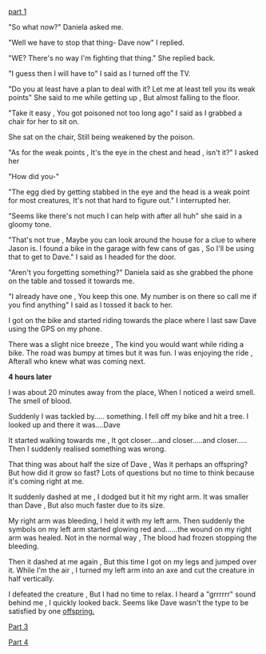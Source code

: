 [part 1](https://www.reddit.com/r/libraryofshadows/s/G7pwoY5JFJ)


"So what now?" Daniela asked me.


"Well we have to stop that thing- Dave now" I replied.


"WE? There's no way I'm fighting that thing." She replied back.


"I guess then I will have to" I said as I turned off the TV.


"Do you at least have a plan to deal with it? Let me at least tell you its weak points" She said to me while getting up , But almost falling to the floor.


"Take it easy , You got poisoned not too long ago" I said as I grabbed a chair for her to sit on.

She sat on the chair, Still being weakened by the poison.


"As for the weak points , It's the eye in the chest and head , isn't it?" I asked her


"How did you-"


"The egg died by getting stabbed in the eye and the head is a weak point for most creatures, It's not that hard to figure out." I interrupted her.


"Seems like there's not much I can help with after all huh" she said in a gloomy tone.


"That's not true , Maybe you can look around the house for a clue to where Jason is. I found a bike in the garage with few cans of gas , So I'll be using that to get to Dave." I said as I headed for the door.


"Aren't you forgetting something?" Daniela said as she grabbed the phone on the table and tossed it towards me.


"I already have one , You keep this one. My number is on there so call me if you find anything" I said as I tossed it back to her.


I got on the bike and started riding towards the place where I last saw Dave using the GPS on my phone.


There was a slight nice breeze , The kind you would want while riding a bike. The road was bumpy at times but it was fun. I was enjoying the ride , Afterall who knew what was coming next.


**4 hours later**


I was about 20 minutes away from the place, When I noticed a weird smell. The smell of blood.


Suddenly I was tackled by..... something. I fell off my bike and hit a tree. I looked up and there it was....Dave 


It started walking towards me , It got closer....and closer.....and closer..... Then I suddenly realised something was wrong. 


That thing was about half the size of Dave , Was it perhaps an offspring? But how did it grow so fast? Lots of questions but no time to think because it's coming right at me.


It suddenly dashed at me , I dodged but it hit my right arm. It was smaller than Dave , But also much faster due to its size.


My right arm was bleeding, I held it with my left arm. Then suddenly the symbols on my left arm started glowing red and......the wound on my right arm was healed. Not in the normal way , The blood had frozen stopping the bleeding.


Then it dashed at me again , But this time I got on my legs and jumped over it. While I'm the air , I turned my left arm into an axe and cut the creature in half vertically.


I defeated the creature , But I had no time to relax. I heard a "grrrrrr" sound behind me , I quickly looked back. Seems like Dave wasn't the type to be satisfied by one [offspring.](https://www.reddit.com/r/UnnaturalUniverse/s/ipsOMWkSkW)


[Part 3](https://www.reddit.com/r/libraryofshadows/s/IkoX1lIVln)


[Part 4](https://www.reddit.com/r/nosleep/s/xrwtdev0UK)